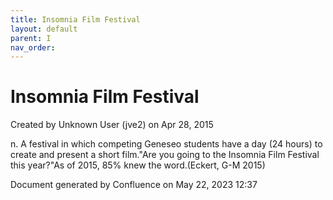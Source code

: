 ```yaml
---
title: Insomnia Film Festival
layout: default
parent: I
nav_order:
---
```


# Insomnia Film Festival

Created by  Unknown User (jve2) on Apr 28, 2015

n. A festival in which competing Geneseo students have a day (24 hours) to create and present a short film.&quot;Are you going to the Insomnia Film Festival this year?&quot;As of 2015, 85% knew the word.(Eckert, G-M 2015)

Document generated by Confluence on May 22, 2023 12:37


